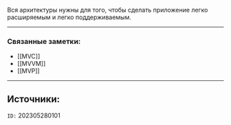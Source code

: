 Вся архитектуры нужны для того, чтобы сделать приложение легко расширяемым и легко поддерживаемым.

---
### Связанные заметки:
- [[MVC]]
- [[MVVM]]
- [[MVP]]

---
**Источники**: 
- 

`ID:` 202305280101
